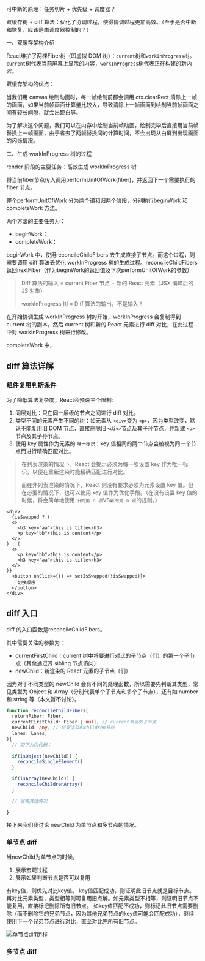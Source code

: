可中断的原理：任务切片 + 优先级 + 调度器？

双缓存树 + diff 算法：优化了协调过程，使得协调过程更加高效。（至于是否中断和恢复，应该是由调度器控制的？）



一、双缓存架构介绍

React维护了两棵Fiber树（即虚拟 DOM 树）：`current`树和`workInProgress`树。`current`树代表当前屏幕上显示的内容，`workInProgress`树代表正在构建的新内容。



双缓存架构的优点：



当我们用 canvas 绘制动画时，每一帧绘制前都会调用 ctx.clearRect 清除上一帧的画面，如果当前帧画面计算量比较大，导致清除上一帧画面到绘制当前帧画面之间有较长间隙，就会出现白屏。

为了解决这个问题，我们可以在内存中绘制当前帧动画，绘制完毕后直接用当前帧替换上一帧画面，由于省去了两帧替换间的计算时间，不会出现从白屏到出现画面的闪烁情况。







二、生成 workInProgress 树的过程

render 阶段的主要任务：高效生成 workInProgress 树



将当前fiber节点传入调用performUnitOfWork(fiber)，并返回下一个需要执行的fiber 节点。



整个performUnitOfWork 分为两个递和归两个阶段，分别执行beginWork 和 completeWork 方法。

两个方法的主要任务为：

+ beginWork：
+ completeWork：



beginWork 中，使用reconcileChildFibers 去生成直接子节点。而这个过程，则需要调用 diff 算法去优化 workInProgress 树的生成过程。reconcileChildFibers返回nextFiber（作为beginWork的返回值及下次performUnitOfWork的参数）

> Diff 算法的输入 = current Fiber 节点 + 新的 React 元素（JSX 编译后的 JS 对象）
>
> workInProgress 树 = Diff 算法的输出，不是输入！ 
>

在开始协调生成 workInProgress 树的开始，workInProgress 会复制得到 current 树的副本，然后 current 树和新的 React 元素进行 diff 对比，在此过程中对 workInProgress 树进行修改。



completeWork 中，





## diff 算法详解
### 组件复用判断条件
为了降低算法复杂度，React会预设三个限制:

1. 同层对比：只在同一层级的节点之间进行 diff 对比。
2. 类型不同的元素产生不同的树：如元素从 `<div>`变为 `<p>`，因为类型改变，默认不能复用旧 DOM 节点，直接删除旧 `<div>`节点及其子孙节点，并新建 `<p>`节点及其子孙节点。
3. 使用 key 属性作为元素的 `唯一标识`：key 值相同的两个节点会被视为同一个节点而进行精确匹配对比。

> 在列表渲染的情况下，React 会提示必须为每一项设置 key 作为唯一标识，以便在重新渲染时能精确匹配进行对比。
>
> 而在非列表渲染的情况下，React 则没有要求必须为元素设置 key 值。但在必要的情况下，也可以使用 key 值作为优化手段。（在没有设置 key 值的时候，将会简单地使用 `旧的第 n 项`VS`新的第 n 项`的规则。）
>



```tsx
<div>
  {isSwapped ? (
  <>
    <h3 key="aa">this is title</h3>
    <p key="bb">this is content</p>
  </>
) : (
  <>
    <p key="bb">this is content</p>
    <h3 key="aa">this is title</h3>
  </>
)}
  <button onClick={() => setIsSwapped(!isSwapped)}>
    切换顺序
  </button>
</div>
```

## diff 入口
diff 的入口函数是reconcileChildFibers。

其中需要关注的参数为：

+ currentFirstChild：current 树中将要进行对比的子节点（们）的第一个子节点（其余通过其 sibling 节点访问）
+ newChild：新渲染的 React 元素的子节点（们）

因为对于不同类型的 newChild 会有不同的处理函数，所以需要先判断其类型，常见类型为 Object 和 Array（分别代表单个子节点和多个子节点），还有如 number 和 string 等（本文暂不讨论）。

```typescript
function reconcileChildFibers(
  returnFiber: Fiber, 
  currentFirstChild: Fiber | null, // current节点的子节点
  newChild: any, // 将要渲染的children节点
  lanes: Lanes,
){
  // 如下为伪代码：
  
  if(isObject(newChild)) {
    reconcileSingleElement()
  }

  if(isArray(newChild)) {
    reconcileChildrenArray()
  }

  // 省略其他情况
  
}
```

接下来我们我讨论 newChild 为单节点和多节点的情况。

### 单节点 diff
当newChild为单节点的时候，

1. 展示宏观过程
2. 展示如果判断节点是否可以复用

有key值，则优先对比key值。
key值匹配成功，则证明此旧节点就是目标节点。
再对比元素类型，类型相等则可复用旧点解。如元素类型不相等，则证明旧节点不能复用，直接标记删除所有旧节点。
如key值匹配不成功，则标记此旧节点需要删除（而不删除它的兄弟节点，因为其他兄弟节点的key值可能会匹配成功），继续使用下一个兄弟节点进行对比，直至对比完所有旧节点。


![单节点diff历程](../assets/images/单节点有key值的diff流程.png)







### 多节点 diff
















